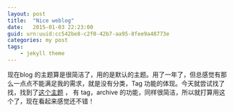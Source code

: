 ```yaml
---
layout: post
title:  "Nice weblog"
date:   2015-01-03 22:23:00
guid: urn:uuid:cc542be8-c2f0-42b7-aa95-8fee9a48773e
categories: my post
tags:
    - jekyll theme
---
```


现在blog 的主题算是很简洁了，用的是默认的主题。用了一年了，但总感觉有那么一点点不能满足我的需求，就是没有分类，Tag 功能的体现。今天就尝试找了找，找到了[这个主题](http://lhzhang.com/) ，
有 tag，archive 的功能，同样很简洁，所以就打算用这个了，现在看起来感觉还不错！


